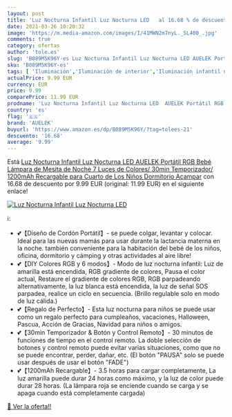 ```yaml
---
layout: post
title: 'Luz Nocturna Infantil Luz Nocturna LED   al 16.68 % de descuento'
date: 2021-03-26 10:20:32
image: 'https://m.media-amazon.com/images/I/41MWN2m7nyL._SL400_.jpg'
comments: true
category: ofertas
author: 'tole.es'
slug: 'B089M5K96Y-es Luz Nocturna Infantil Luz Nocturna LED AUELEK Portátil RGB...'
sku: 'B089M5K96Y-es'
tags: [ 'Iluminación','Iluminación de interior','Iluminación infantil nocturna','Lámparas e iluminación infantil','auelek','bebé', ]
actualPrice: 9.99 EUR
currency: EUR
price: 9.99
comparePrice: 11.99 EUR
prodname: 'Luz Nocturna Infantil Luz Nocturna LED  AUELEK Portátil RGB Bebé Lámpara de Mesita de Noche 7 Luces de Colores/ 30min Temporizador/ 1200mAh Recargable para Cuarto de Los Niños  Dormitorio  Acampar'
country: 'es'
flag: '🇪🇸'
brand: 'AUELEK'
buyurl: 'https://www.amazon.es/dp/B089M5K96Y/?tag=tolees-21'
descuento: '16.68'
average: '9.99'
---
```


Está [Luz Nocturna Infantil Luz Nocturna LED  AUELEK Portátil RGB Bebé Lámpara de Mesita de Noche 7 Luces de Colores/ 30min Temporizador/ 1200mAh Recargable para Cuarto de Los Niños  Dormitorio  Acampar](https://www.amazon.es/dp/B089M5K96Y/?tag=tolees-21) con 16.68 de descuento por 9.99 EUR (original: 11.99 EUR) en el siguiente enlace!

[![Luz Nocturna Infantil Luz Nocturna LED  ](https://m.media-amazon.com/images/I/41MWN2m7nyL._SL400_.jpg)](https://www.amazon.es/dp/B089M5K96Y/?tag=tolees-21)

ℹ️:

- 💕【Diseño de Cordón Portátil】- se puede colgar, levantar y colocar. Ideal para las nuevas mamás para usar durante la lactancia materna en la noche. también conveniente para la habitación del bebé de los niños, oficina, dormitorio y cámping y otras actividades al aire libre!
- 💕【DIY Colores RGB y 6 modos】- Modo de luz nocturna infantil: Luz de amarilla está encendida, RGB gradiente de colores, Pausa el color actual, Restaure el gradiente de colores RGB, RGB parpadeando alternativamente, la luz blanca está encendida, la luz de señal SOS parpadea, realice un ciclo en secuencia. (Brillo regulable solo en modo de luz cálida.)
- 💕【Regalo de Perfecto】- Esta luz nocturna para niños se puede usar como un regalo perfecto para cumpleaños, vacaciones, Halloween, Pascua, Acción de Gracias, Navidad para niños o amigos.
- 💕【30min Temporizador & Botón y Control Remoto】- 30 minutos de funciones de tiempo en el control remoto. La doble selección de botones y control remoto puede evitar varias situaciones, como que no se puede encontrar, perder, dañar, etc. (El botón "PAUSA" solo se puede usar después de usar el botón "FADE")
- 💕【1200mAh Recargable】- 3.5 horas para cargar completamente, La luz amarilla puede durar 24 horas como máximo, y la luz de color puede durar 28 horas. (La lámpara roja se enciende cuando se carga y se apaga cuando está completamente cargada)

[🛒 Ver la oferta!!](https://www.amazon.es/dp/B089M5K96Y/?tag=tolees-21)
